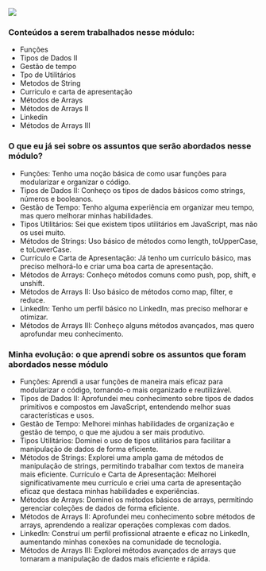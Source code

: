 ![](https://i.imgur.com/xG74tOh.png)

### Conteúdos a serem trabalhados nesse módulo:


- Funções
- Tipos de Dados II
- Gestão de tempo
- Tpo de Utilitários
- Metodos de String
- Curriculo e carta de apresentação
- Métodos de Arrays
- Métodos de Arrays II
- Linkedin
- Métodos de Arrays III
  

### O que eu já sei sobre os assuntos que serão abordados nesse módulo?

- Funções: Tenho uma noção básica de como usar funções para modularizar e organizar o código.
- Tipos de Dados II: Conheço os tipos de dados básicos como strings, números e booleanos.
- Gestão de Tempo: Tenho alguma experiência em organizar meu tempo, mas quero melhorar minhas habilidades.
- Tipos Utilitários: Sei que existem tipos utilitários em JavaScript, mas não os usei muito.
- Métodos de Strings: Uso básico de métodos como length, toUpperCase, e toLowerCase.
- Currículo e Carta de Apresentação: Já tenho um currículo básico, mas preciso melhorá-lo e criar uma boa carta de apresentação.
- Métodos de Arrays: Conheço métodos comuns como push, pop, shift, e unshift.
- Métodos de Arrays II: Uso básico de métodos como map, filter, e reduce.
- LinkedIn: Tenho um perfil básico no LinkedIn, mas preciso melhorar e otimizar.
- Métodos de Arrays III: Conheço alguns métodos avançados, mas quero aprofundar meu conhecimento.

### Minha evolução: o que aprendi sobre os assuntos que foram abordados nesse módulo

- Funções: Aprendi a usar funções de maneira mais eficaz para modularizar o código, tornando-o mais organizado e reutilizável.
- Tipos de Dados II: Aprofundei meu conhecimento sobre tipos de dados primitivos e compostos em JavaScript, entendendo melhor suas características e usos.
- Gestão de Tempo: Melhorei minhas habilidades de organização e gestão de tempo, o que me ajudou a ser mais produtivo.
- Tipos Utilitários: Dominei o uso de tipos utilitários para facilitar a manipulação de dados de forma eficiente.
- Métodos de Strings: Explorei uma ampla gama de métodos de manipulação de strings, permitindo trabalhar com textos de maneira mais eficiente.
Currículo e Carta de Apresentação: Melhorei significativamente meu currículo e criei uma carta de apresentação eficaz que destaca minhas habilidades e experiências.
- Métodos de Arrays: Dominei os métodos básicos de arrays, permitindo gerenciar coleções de dados de forma eficiente.
- Métodos de Arrays II: Aprofundei meu conhecimento sobre métodos de arrays, aprendendo a realizar operações complexas com dados.
- LinkedIn: Construí um perfil profissional atraente e eficaz no LinkedIn, aumentando minhas conexões na comunidade de tecnologia.
- Métodos de Arrays III: Explorei métodos avançados de arrays que tornaram a manipulação de dados mais eficiente e rápida.
